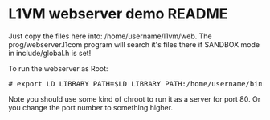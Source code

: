 L1VM webserver demo README
==========================
Just copy the files here into: /home/username/l1vm/web.
The prog/webserver.l1com program will search it's files there if SANDBOX mode
in include/global.h is set!

To run the webserver as Root:

<pre>
# export LD_LIBRARY_PATH=$LD_LIBRARY_PATH:/home/username/bin && l1vm prog/webserver
</pre>

Note you should use some kind of chroot to run it as a server for port 80.
Or you change the port number to something higher.
